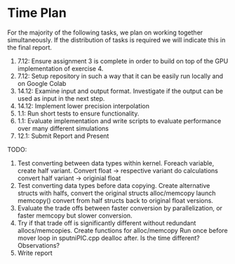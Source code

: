 # Time Plan
For the majority of the following tasks, we plan on working together simultaneously. If the distribution
of tasks is required we will indicate this in the final report.
1. 7.12: Ensure assignment 3 is complete in order to build on top of the GPU implementation of
exercise 4.
2. 7.12: Setup repository in such a way that it can be easily run locally and on Google Colab
3. 14.12: Examine input and output format. Investigate if the output can be used as input in the
next step.
4. 14.12: Implement lower precision interpolation
5. 1.1: Run short tests to ensure functionality.
6. 1.1: Evaluate implementation and write scripts to evaluate performance over many different
simulations
7. 12.1: Submit Report and Present

TODO: 
1. Test converting between data types within kernel.
    Foreach variable, create half variant.
    Convert float -> respective variant
    do calculations
    convert half variant -> originial float
2. Test converting data types before data copying.
    Create alternative structs with halfs, convert the original structs
    alloc/memcopy
    launch
    memcopy()
    convert from half structs back to original float versions.
3. Evaluate the trade offs between faster conversion by parallelization, or faster memcopy but slower conversion.
4. Try if that trade off is significantly different without redundant allocs/memcopies.
    Create functions for alloc/memcopy
    Run once before mover loop in sputniPIC.cpp
    dealloc after.
    Is the time different? Observations?
5. Write report

